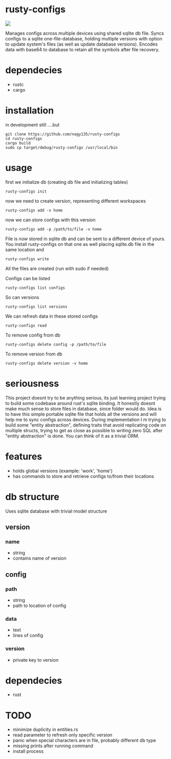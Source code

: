 # rusty-configs

![](https://tokei.rs/b1/github/nagy135/rusty-configs?category=code)

Manages configs across multiple devices using shared sqlite db file.
Syncs configs to a sqlite one-file-database, holding multiple versions
with option to update system's files (as well as update database versions).
Encodes data with base64 to database to retain all the symbols after file recovery.

# dependecies
* rustc
* cargo

# installation
in development still ....but
```
git clone https://github.com/nagy135/rusty-configs
cd rusty-configs
cargo build
sudo cp target/debug/rusty-configs /usr/local/bin
```
# usage
first we initialize db (creating db file and initializing tables)
```
rusty-configs init
```

now we need to create version, representing different workspaces
```
rusty-configs add -v home
```

now we can store configs with this version
```
rusty-configs add -p /path/to/file -v home
```

File is now stored in sqlite db and can be sent to a different device of yours.
You install rusty-configs on that one as well placing sqlite.db file in the same location and 

```
rusty-configs write
```

All the files are created (run with sudo if needed)

Configs can be listed
```
rusty-configs list configs
```

So can versions
```
rusty-configs list versions
```

We can refresh data in these stored configs 
```
rusty-configs read
```

To remove config from db
```
rusty-configs delete config -p /path/to/file
```

To remove version from db
```
rusty-configs delete version -v home
```
# seriousness
This project doesnt try to be anything serious, its just learning project
trying to build some codebase around rust's sqlite binding.
It honestly doesnt make much sense to store files in database, since folder would do.
Idea is to have this simple portable sqlite file that holds all the versions and
will help me to sync configs across devices.
During implementation I m trying to build some "entity abstraction", defining
traits that avoid replicating code on multiple structs, trying to get as close
as possible to writing zero SQL after "entity abstraction" is done. You can think
of it as a trivial ORM.

# features
* holds global versions (example: 'work', 'home')
* has commands to store and retrieve configs to/from their locations

# db structure
Uses sqlite database with trivial model structure

## version
### name
* string
* contains name of version

## config
### path
* string
* path to location of config
### data
* text
* lines of config
### version
* private key to version

# dependecies
* rust

# TODO
* minimize duplicity in entities.rs
* read parameter to refresh only specific version
* panic when special characters are in file, probably different db type
* missing prints after running command
* install process
